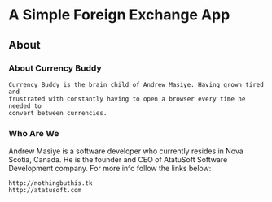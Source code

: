 # A Simple Foreign Exchange App

## About

### About Currency Buddy

    Currency Buddy is the brain child of Andrew Masiye. Having grown tired and
    frustrated with constantly having to open a browser every time he needed to
    convert between currencies.

### Who Are We

Andrew Masiye is a software developer who currently resides in Nova Scotia,
Canada. He is the founder and CEO of AtatuSoft Software Development company.
For more info follow the links below:

    http://nothingbuthis.tk
    http://atatusoft.com
